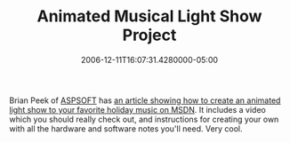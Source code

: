 ﻿---
title: Animated Musical Light Show Project
date: "2006-12-11T16:07:31.4280000-05:00"
description: Brian Peek of ASPSOFT has an article showing how to create an
featuredImage: img/animated-musical-light-show-project-featured.png
---

Brian Peek of [ASPSOFT](http://www.aspsoft.com/) has [an article showing how to create an animated light show to your favorite holiday music on MSDN](http://msdn.microsoft.com/coding4fun/events/holidays/article.aspx?articleid=1230660). It includes a video which you should really check out, and instructions for creating your own with all the hardware and software notes you'll need. Very cool.


